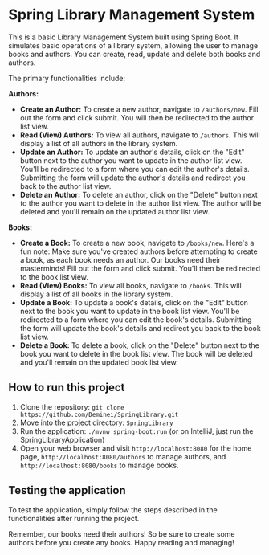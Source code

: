 # Spring Library Management System

This is a basic Library Management System built using Spring Boot. It simulates basic operations of a library system, allowing the user to manage books and authors. You can create, read, update and delete both books and authors. 

The primary functionalities include:

**Authors:**

- **Create an Author:** To create a new author, navigate to `/authors/new`. Fill out the form and click submit. You will then be redirected to the author list view.
- **Read (View) Authors:** To view all authors, navigate to `/authors`. This will display a list of all authors in the library system.
- **Update an Author:** To update an author's details, click on the "Edit" button next to the author you want to update in the author list view. You'll be redirected to a form where you can edit the author's details. Submitting the form will update the author's details and redirect you back to the author list view.
- **Delete an Author:** To delete an author, click on the "Delete" button next to the author you want to delete in the author list view. The author will be deleted and you'll remain on the updated author list view.

**Books:**

- **Create a Book:** To create a new book, navigate to `/books/new`. Here's a fun note: Make sure you've created authors before attempting to create a book, as each book needs an author. Our books need their masterminds! Fill out the form and click submit. You'll then be redirected to the book list view.
- **Read (View) Books:** To view all books, navigate to `/books`. This will display a list of all books in the library system.
- **Update a Book:** To update a book's details, click on the "Edit" button next to the book you want to update in the book list view. You'll be redirected to a form where you can edit the book's details. Submitting the form will update the book's details and redirect you back to the book list view.
- **Delete a Book:** To delete a book, click on the "Delete" button next to the book you want to delete in the book list view. The book will be deleted and you'll remain on the updated book list view.

## How to run this project

1. Clone the repository: `git clone https://github.com/Deminei/SpringLibrary.git`
2. Move into the project directory: `SpringLibrary`
3. Run the application: `./mvnw spring-boot:run` (or on IntelliJ, just run the SpringLibraryApplication)
4. Open your web browser and visit `http://localhost:8080` for the home page,
`http://localhost:8080/authors`  to manage authors, 
and `http://localhost:8080/books` to manage books.

## Testing the application

To test the application, simply follow the steps described in the functionalities after running the project.

Remember, our books need their authors! So be sure to create some authors before you create any books. Happy reading and managing!
